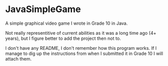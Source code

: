 # JavaSimpleGame
A simple graphical video game I wrote in Grade 10 in Java. 

Not really representitive of current abilities as it was a long time ago (4+ years), but I figure better to add the project then not to. 

I don't have any README, I don't remember how this program works. If I manage to dig up the instructions from when I submitted it in Grade 10 I will attach them. 
